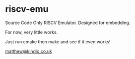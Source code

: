 # riscv-emu

Source Code Only RISCV Emulator. Designed for embedding.

For now, very little works.

Just run cmake then make and see if it even works!

matthew@kindid.co.uk

